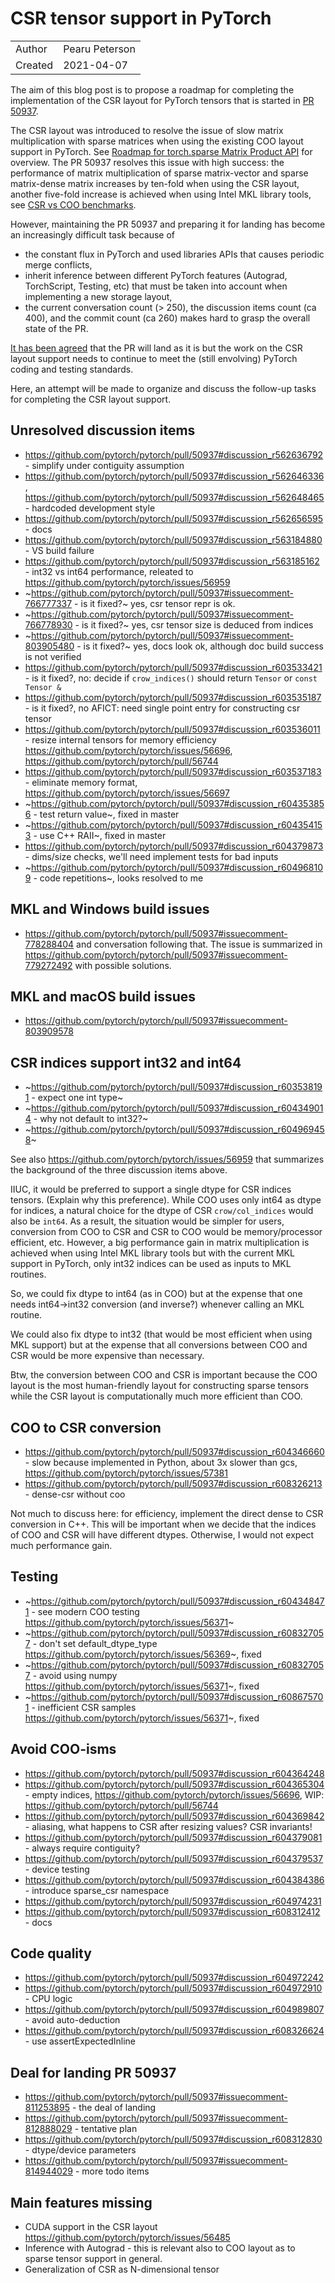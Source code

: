 # CSR tensor support in PyTorch

|            |                 |
| ---------- | --------------- |
| Author     | Pearu Peterson  |
| Created    | 2021-04-07      |

The aim of this blog post is to propose a roadmap for completing the
implementation of the CSR layout for PyTorch tensors that is started
in [PR 50937](https://github.com/pytorch/pytorch/pull/50937).

The CSR layout was introduced to resolve the issue of slow matrix
multiplication with sparse matrices when using the existing COO layout
support in PyTorch. See [Roadmap for torch.sparse Matrix Product
API](https://github.com/dhavide/rfcs/blob/master/RFC-0004-pyTorch-sparse-matmul-roadmap.md)
for overview. The PR 50937 resolves this issue with high success: the
performance of matrix multiplication of sparse matrix-vector and
sparse matrix-dense matrix increases by ten-fold when using the CSR
layout, another five-fold increase is achieved when using Intel MKL
library tools, see [CSR vs COO
benchmarks](https://github.com/pytorch/pytorch/pull/44190#issue-479538842).

However, maintaining the PR 50937 and preparing it for landing has
become an increasingly difficult task because of 
- the constant flux in PyTorch and used libraries APIs that causes
  periodic merge conflicts,
- inherit inference between different PyTorch features (Autograd,
  TorchScript, Testing, etc) that must be taken into account when
  implementing a new storage layout,
- the current conversation count (> 250), the discussion items count
  (ca 400), and the commit count (ca 260) makes hard to grasp the
  overall state of the PR.

[It has been
agreed](https://github.com/pytorch/pytorch/pull/50937#issuecomment-811253895)
that the PR will land as it is but the work on the CSR layout support
needs to continue to meet the (still envolving) PyTorch coding and
testing standards.

Here, an attempt will be made to organize and discuss the follow-up
tasks for completing the CSR layout support.

##  Unresolved discussion items

- https://github.com/pytorch/pytorch/pull/50937#discussion_r562636792 - simplify under contiguity assumption
- https://github.com/pytorch/pytorch/pull/50937#discussion_r562646336, https://github.com/pytorch/pytorch/pull/50937#discussion_r562648465 - hardcoded development style
- https://github.com/pytorch/pytorch/pull/50937#discussion_r562656595 - docs
- https://github.com/pytorch/pytorch/pull/50937#discussion_r563184880 - VS build failure
- https://github.com/pytorch/pytorch/pull/50937#discussion_r563185162 - int32 vs int64 performance, releated to https://github.com/pytorch/pytorch/issues/56959
- ~https://github.com/pytorch/pytorch/pull/50937#issuecomment-766777337 - is it fixed?~ yes, csr tensor repr is ok.
- ~https://github.com/pytorch/pytorch/pull/50937#issuecomment-766778930 - is it fixed?~ yes, csr tensor size is deduced from indices
- ~https://github.com/pytorch/pytorch/pull/50937#issuecomment-803905480 - is it fixed?~ yes, docs look ok, although doc build success is not verified
- https://github.com/pytorch/pytorch/pull/50937#discussion_r603533421 - is it fixed?, no: decide if `crow_indices()` should return `Tensor` or `const Tensor &`
- https://github.com/pytorch/pytorch/pull/50937#discussion_r603535187 - is it fixed?, no AFICT: need single point entry for constructing csr tensor
- https://github.com/pytorch/pytorch/pull/50937#discussion_r603536011 - resize internal tensors for memory efficiency https://github.com/pytorch/pytorch/issues/56696, https://github.com/pytorch/pytorch/pull/56744
- https://github.com/pytorch/pytorch/pull/50937#discussion_r603537183 - eliminate memory format, https://github.com/pytorch/pytorch/issues/56697
- ~https://github.com/pytorch/pytorch/pull/50937#discussion_r604353856 - test return value~, fixed in master
- ~https://github.com/pytorch/pytorch/pull/50937#discussion_r604354153 - use C++ RAII~, fixed in master
- https://github.com/pytorch/pytorch/pull/50937#discussion_r604379873 - dims/size checks, we'll need implement tests for bad inputs
- ~https://github.com/pytorch/pytorch/pull/50937#discussion_r604968109 - code repetitions~, looks resolved to me

## MKL and Windows build issues

- https://github.com/pytorch/pytorch/pull/50937#issuecomment-778288404
  and conversation following that. The issue is summarized in
  https://github.com/pytorch/pytorch/pull/50937#issuecomment-779272492
  with possible solutions.

## MKL and macOS build issues

- https://github.com/pytorch/pytorch/pull/50937#issuecomment-803909578

## CSR indices support int32 and int64

- ~https://github.com/pytorch/pytorch/pull/50937#discussion_r603538191 - expect one int type~
- ~https://github.com/pytorch/pytorch/pull/50937#discussion_r604349014 - why not default to int32?~
- ~https://github.com/pytorch/pytorch/pull/50937#discussion_r604969458~

See also https://github.com/pytorch/pytorch/issues/56959 that summarizes
the background of the three discussion items above.

IIUC, it would be preferred to support a single dtype for CSR indices
tensors. (Explain why this preference).  While COO uses only int64 as
dtype for indices, a natural choice for the dtype of CSR
`crow/col_indices` would also be `int64`. As a result, the situation
would be simpler for users, conversion from COO to CSR and CSR to COO
would be memory/processor efficient, etc. However, a big performance
gain in matrix multiplication is achieved when using Intel MKL library
tools but with the current MKL support in PyTorch, only int32 indices
can be used as inputs to MKL routines. 

So, we could fix dtype to int64 (as in COO) but at the expense that
one needs int64->int32 conversion (and inverse?) whenever calling an
MKL routine.

We could also fix dtype to int32 (that would be most efficient when
using MKL support) but at the expense that all conversions between COO
and CSR would be more expensive than necessary.

Btw, the conversion between COO and CSR is important because the COO
layout is the most human-friendly layout for constructing sparse
tensors while the CSR layout is computationally much more efficient
than COO.

## COO to CSR conversion

- https://github.com/pytorch/pytorch/pull/50937#discussion_r604346660 - slow because implemented in Python, about 3x slower than gcs, https://github.com/pytorch/pytorch/issues/57381
- https://github.com/pytorch/pytorch/pull/50937#discussion_r608326213 - dense-csr without coo

Not much to discuss here: for efficiency, implement the direct dense
to CSR conversion in C++. This will be important when we decide that
the indices of COO and CSR will have different dtypes. Otherwise, I
would not expect much performance gain.

## Testing

- ~https://github.com/pytorch/pytorch/pull/50937#discussion_r604348471 - see modern COO testing https://github.com/pytorch/pytorch/issues/56371~
- ~https://github.com/pytorch/pytorch/pull/50937#discussion_r608327057 - don't set default_dtype_type https://github.com/pytorch/pytorch/issues/56369~, fixed
- ~https://github.com/pytorch/pytorch/pull/50937#discussion_r608327057 - avoid using numpy https://github.com/pytorch/pytorch/issues/56371~, fixed
- ~https://github.com/pytorch/pytorch/pull/50937#discussion_r608675701 - inefficient CSR samples https://github.com/pytorch/pytorch/issues/56371~, fixed

## Avoid COO-isms

- https://github.com/pytorch/pytorch/pull/50937#discussion_r604364248
- https://github.com/pytorch/pytorch/pull/50937#discussion_r604365304 - empty indices, https://github.com/pytorch/pytorch/issues/56696, WIP: https://github.com/pytorch/pytorch/pull/56744
- https://github.com/pytorch/pytorch/pull/50937#discussion_r604369842 - aliasing, what happens to CSR after resizing values? CSR invariants!
- https://github.com/pytorch/pytorch/pull/50937#discussion_r604379081 - always require contiguity?
- https://github.com/pytorch/pytorch/pull/50937#discussion_r604379537 - device testing
- https://github.com/pytorch/pytorch/pull/50937#discussion_r604384386 - introduce sparse_csr namespace
- https://github.com/pytorch/pytorch/pull/50937#discussion_r604974231
- https://github.com/pytorch/pytorch/pull/50937#discussion_r608312412 - docs

## Code quality

- https://github.com/pytorch/pytorch/pull/50937#discussion_r604972242
- https://github.com/pytorch/pytorch/pull/50937#discussion_r604972910 - CPU logic
- https://github.com/pytorch/pytorch/pull/50937#discussion_r604989807 - avoid auto-deduction
- https://github.com/pytorch/pytorch/pull/50937#discussion_r608326624 - use assertExpectedInline


## Deal for landing PR 50937

- https://github.com/pytorch/pytorch/pull/50937#issuecomment-811253895 - the deal of landing
- https://github.com/pytorch/pytorch/pull/50937#issuecomment-812888029 - tentative plan
- https://github.com/pytorch/pytorch/pull/50937#discussion_r608312830 - dtype/device parameters
- https://github.com/pytorch/pytorch/pull/50937#issuecomment-814944029 - more todo items

## Main features missing

- CUDA support in the CSR layout https://github.com/pytorch/pytorch/issues/56485
- Inference with Autograd - this is relevant also to COO layout as to
  sparse tensor support in general.
- Generalization of CSR as N-dimensional tensor

